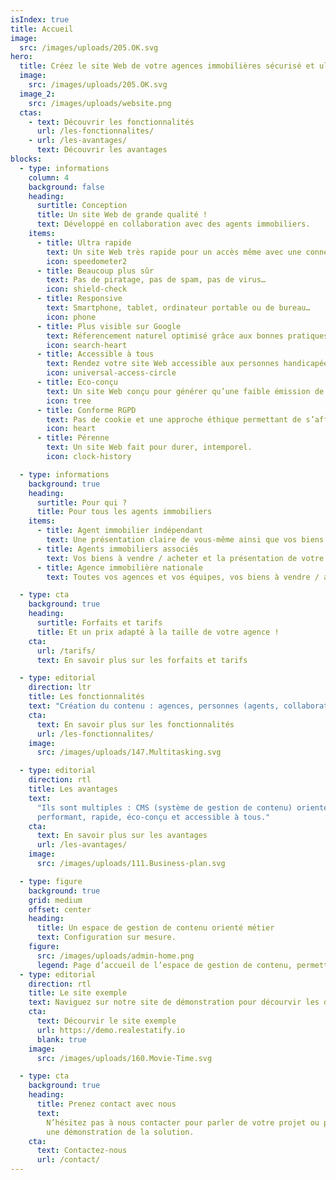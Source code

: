 ```yaml
---
isIndex: true
title: Accueil
image:
  src: /images/uploads/205.OK.svg
hero:
  title: Créez le site Web de votre agences immobilières sécurisé et ultra rapide.
  image:
    src: /images/uploads/205.OK.svg
  image_2:
    src: /images/uploads/website.png
  ctas:
    - text: Découvrir les fonctionnalités
      url: /les-fonctionnalites/
    - url: /les-avantages/
      text: Découvrir les avantages
blocks:
  - type: informations
    column: 4
    background: false
    heading:
      surtitle: Conception
      title: Un site Web de grande qualité !
      text: Développé en collaboration avec des agents immobiliers.
    items:
      - title: Ultra rapide
        text: Un site Web très rapide pour un accès même avec une connexion faible.
        icon: speedometer2
      - title: Beaucoup plus sûr
        text: Pas de piratage, pas de spam, pas de virus…
        icon: shield-check
      - title: Responsive
        text: Smartphone, tablet, ordinateur portable ou de bureau…
        icon: phone
      - title: Plus visible sur Google
        text: Réferencement naturel optimisé grâce aux bonnes pratiques.
        icon: search-heart
      - title: Accessible à tous
        text: Rendez votre site Web accessible aux personnes handicapées.
        icon: universal-access-circle
      - title: Eco-conçu
        text: Un site Web conçu pour générer qu’une faible émission de carbone.
        icon: tree
      - title: Conforme RGPD
        text: Pas de cookie et une approche éthique permettant de s’affranchir des outils Google.
        icon: heart
      - title: Pérenne
        text: Un site Web fait pour durer, intemporel.
        icon: clock-history

  - type: informations
    background: true
    heading:
      surtitle: Pour qui ?
      title: Pour tous les agents immobiliers
    items:
      - title: Agent immobilier indépendant
        text: Une présentation claire de vous-même ainsi que vos biens à vendre / acheter.
      - title: Agents immobiliers associés
        text: Vos biens à vendre / acheter et la présentation de votre agence ainsi que les différents membres de l’équipe.
      - title: Agence immobilière nationale
        text: Toutes vos agences et vos équipes, vos biens à vendre / acheter, votre actualité, en français ou en plusieurs langues.

  - type: cta
    background: true
    heading:
      surtitle: Forfaits et tarifs
      title: Et un prix adapté à la taille de votre agence !
    cta:
      url: /tarifs/
      text: En savoir plus sur les forfaits et tarifs

  - type: editorial
    direction: ltr
    title: Les fonctionnalités
    text: "Création du contenu : agences, personnes (agents, collaborateurs…), actualités…"
    cta:
      text: En savoir plus sur les fonctionnalités
      url: /les-fonctionnalites/
    image:
      src: /images/uploads/147.Multitasking.svg

  - type: editorial
    direction: rtl
    title: Les avantages
    text:
      "Ils sont multiples : CMS (système de gestion de contenu) orienté métier, sécurité maximale, site Web
      performant, rapide, éco-conçu et accessible à tous."
    cta:
      text: En savoir plus sur les avantages
      url: /les-avantages/
    image:
      src: /images/uploads/111.Business-plan.svg

  - type: figure
    background: true
    grid: medium
    offset: center
    heading:
      title: Un espace de gestion de contenu orienté métier
      text: Configuration sur mesure.
    figure:
      src: /images/uploads/admin-home.png
      legend: Page d’accueil de l’espace de gestion de contenu, permettant la mise à jour de votre site Web.
  - type: editorial
    direction: rtl
    title: Le site exemple
    text: Naviguez sur notre site de démonstration pour décourvir les différents types de contenus.
    cta:
      text: Décourvir le site exemple
      url: https://demo.realestatify.io
      blank: true
    image:
      src: /images/uploads/160.Movie-Time.svg

  - type: cta
    background: true
    heading:
      title: Prenez contact avec nous
      text:
        N’hésitez pas à nous contacter pour parler de votre projet ou planifier
        une démonstration de la solution.
    cta:
      text: Contactez-nous
      url: /contact/
---
```

